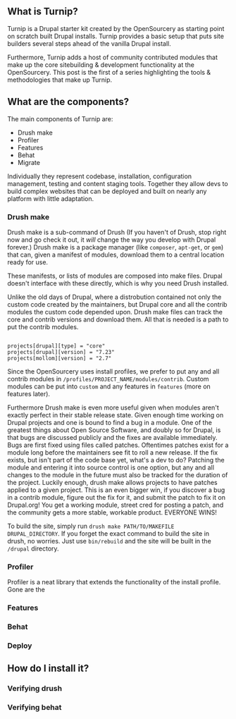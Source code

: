 ## What is Turnip?
Turnip is a Drupal starter kit created by the OpenSourcery as starting point on scratch built Drupal installs.  Turnip provides a basic setup that puts site builders several steps ahead of the vanilla Drupal install.

Furthermore,  Turnip adds a host of community contributed modules that make up the core sitebuilding & development functionality at the OpenSourcery. This post is the first of a series highlighting the tools & methodologies that make up Turnip.

## What are the components?

The main components of Turnip are:

*  Drush make
*  Profiler
*  Features
*  Behat
*  Migrate

Individually they represent codebase, installation, configuration management, testing and content staging tools.  Together they allow devs to build complex websites that can be deployed and built on nearly any platform with little adaptation.

### Drush make

Drush make is a sub-command of Drush (If you haven't of Drush, stop right now and go check it out, it *will* change the way you develop with Drupal forever.)
Drush make is a package manager (like `composer`, `apt-get`, or `gem`) that can, given a manifest of modules, download them to a central location ready for use.

These manifests, or lists of modules are composed into make files.  Drupal doesn't interface with these directly, which is why you need Drush installed.

Unlike the old days of Drupal, where a distrobution contained not only the custom code created by the maintainers, but Drupal core and all the contrib modules the custom code depended upon.  Drush make files can track the core and contrib versions and download them.  All that is needed is a path to put the contrib modules.

```

projects[drupal][type] = "core"
projects[drupal][version] = "7.23"
projects[mollom][version] = "2.7"

```

Since the OpenSourcery uses install profiles, we prefer to put any and all contrib modules in `/profiles/PROJECT_NAME/modules/contrib`.
Custom modules can be put into `custom` and any features in `features` (more on features later).

Furthermore Drush make is even more useful given when modules aren't exactly perfect in their stable release state.  Given enough time working on Drupal projects and one is bound to find a bug in a module.
One of the greatest things about Open Source Software, and doubly so for Drupal, is that bugs are discussed publicly and the fixes are available immediately.  Bugs are first fixed using files called patches.  Oftentimes patches exist for a module long before the maintainers see fit to roll a new release.  If the fix exists, but isn't part of the code base yet, what's a dev to do?  Patching the module and entering it into source control is one option, but any and all changes to the module in the future must also be tracked for the duration of the project.
Luckily enough, drush make allows projects to have patches applied to a given project.  This is an even bigger win, if you discover a bug in a contrib module, figure out the fix for it, and submit the patch to fix it on Drupal.org!  You get a working module, street cred for posting a patch, and the community gets a more stable, workable product.  EVERYONE WINS!

To build the site, simply run `drush make PATH/TO/MAKEFILE DRUPAL_DIRECTORY`.  If you forget the exact command to build the site in drush, no worries. Just use `bin/rebuild` and the site will be built in the `/drupal` directory.

### Profiler

Profiler is a neat library that extends the functionality of the install profile.  Gone are the 

### Features
### Behat
### Deploy

## How do I install it?
### Verifying drush
### Verifying behat
